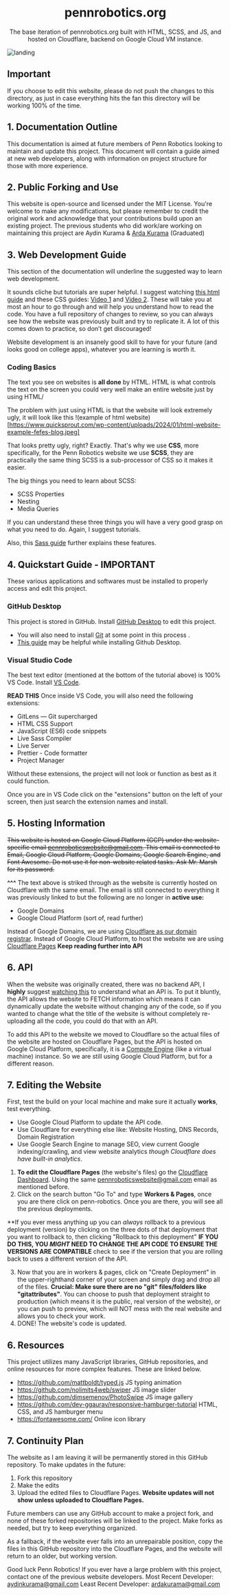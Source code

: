 <h1 align="center">
  pennrobotics.org
</h1>

<p align="center">
  The base iteration of pennrobotics.org built with HTML, SCSS, and JS, and hosted on Cloudflare, backend on Google Cloud VM instance.
</p>

<img src="landing.png" alt="landing" />

## Important

If you choose to edit this website, please do not push the changes to this directory, as just in case everything hits the fan this directory will be working 100% of the time.

## 1. Documentation Outline

This documentation is aimed at future members of Penn Robotics looking to maintain and update this project. This document will contain a guide aimed at new web developers, along with information on project structure for those with more experience.

## 2. Public Forking and Use

This website is open-source and licensed under the MIT License. You're welcome to make any modifications, but please remember to credit the original work and acknowledge that your contributions build upon an existing project. The previous students who did work/are working on maintaining this project are Aydin Kurama & [Arda Kurama](https://ardakurama.com/) (Graduated)

## 3. Web Development Guide

This section of the documentation will underline the suggested way to learn web development.

It sounds cliche but tutorials are super helpful. I suggest watching [this html guide](https://www.youtube.com/watch?v=PlxWf493en4&ab_channel=freeCodeCamp.org) and these CSS guides: [Video 1](https://www.youtube.com/watch?v=OEV8gMkCHXQ&ab_channel=Fireship) and [Video 2](https://www.youtube.com/watch?v=1PnVor36_40). These will take you at most an hour to go through and will help you understand how to read the code. You have a full repository of changes to review, so you can always see how the website was previously built and try to replicate it. A lot of this comes down to practice, so don’t get discouraged!

Website development is an insanely good skill to have for your future (and looks good on college apps), whatever you are learning is worth it.

### Coding Basics

The text you see on websites is **all done** by HTML. HTML is what controls the text on the screen you could very well make an entire website just by using HTML/

The problem with just using HTML is that the website will look extremely ugly, it will look like this !(example of html website)[https://www.quicksprout.com/wp-content/uploads/2024/01/html-website-example-fefes-blog.jpeg]

That looks pretty ugly, right? Exactly. That's why we use **CSS**, more specifically, for the Penn Robotics website we use **SCSS**, they are practically the same thing SCSS is a sub-processor of CSS so it makes it easier.

The big things you need to learn about SCSS:

- SCSS Properties
- Nesting
- Media Queries

If you can understand  these three things you will have a very good grasp on what you need to do. Again, I suggest tutorials.

Also, this [Sass guide](https://sass-lang.com/guide) further explains these features.

## 4. Quickstart Guide - IMPORTANT

These various applications and softwares must be installed to properly access and edit this project.

### GitHub Desktop

This project is stored in GitHub. Install [GitHub Desktop](https://desktop.github.com/) to edit this project.

- You will also need to install [Git](https://git-scm.com/) at some point in this process .
- [This guide](https://docs.github.com/en/desktop/installing-and-configuring-github-desktop/installing-and-authenticating-to-github-desktop/setting-up-github-desktop) may be helpful while installing Github Desktop.

### Visual Studio Code

The best text editor (mentioned at the bottom of the tutorial above) is 100% VS Code. Install [VS Code](https://code.visualstudio.com/).

**READ THIS** Once inside VS Code, you will also need the following extensions:

- GitLens — Git supercharged
- HTML CSS Support
- JavaScript (ES6) code snippets
- Live Sass Compiler
- Live Server
- Prettier - Code formatter
- Project Manager

Without these extensions, the project will not look or function as best as it could function.

Once you are in VS Code click on the "extensions" button on the left of your screen, then just search the extension names and install.

## 5. Hosting Information

~~This website is hosted on Google Cloud Platform (GCP) under the website-specific email pennroboticswebsite@gmail.com. This email is connected to Email, Google Cloud Platform, Google Domains, Google Search Engine, and Font Awesome. Do not use it for non-website related tasks. Ask Mr. Marsh for its password.~~

**^^^** The text above is striked through as the website is currently hosted on Cloudflare with the same email. The email is still connected to everything it was previously linked to but the following are no longer in **active use:**

- Google Domains
- Google Cloud Platform (sort of, read further)

Instead of Google Domains, we are using [Cloudflare as our domain registrar](https://www.cloudflare.com/products/registrar/).
Instead of Google Cloud Platform, to host the website we are using [Cloudflare Pages](https://pages.cloudflare.com/) **Keep reading further into API**

## 6. API

When the website was originally created, there was no backend API, I **highly** suggest [watching this](https://www.youtube.com/watch?v=ByGJQzlzxQg) to understand what an API is. To put it bluntly, the API allows the website to FETCH information which means it can dynamically update the website without changing any of the code, so if you wanted to change what the title of the website is without completely re-uploading all the code, you could do that with an API. 

To add this API to the website we moved to Cloudflare so the actual files of the website are hosted on Cloudflare Pages, but the API is hosted on Google Cloud Platform, specifically, it is a [Compute Engine](https://cloud.google.com/products/compute?hl=en) (like a virtual machine) instance. So we are still using Google Cloud Platform, but for a different reason.

## 7. Editing the Website

First, test the build on your local machine and make sure it actually **works**, test everything.

- Use Google Cloud Platform to update the API code.
- Use Cloudflare for everything else like: Website Hosting, DNS Records, Domain Registration
- Use Google Search Engine to manage SEO, view current Google indexing/crawling, and view website analytics *though Cloudflare does have built-in analytics*.

1. **To edit the Cloudflare Pages** (the website's files) go the [Cloudflare Dashboard](https://dash.cloudflare.com/). Using the same pennroboticswebsite@gmail.com email as mentioned before.
2. Click on the search button "Go To" and type **Workers & Pages**, once you are there click on penn-robotics. Once you are there, you will see all the previous deployments.
   
  **If you ever mess anything up you can *always* rollback to a previous deployment (version) by clicking on the three dots of that deployment that you want to rollback to, then clicking "Rollback to this deployment" **IF YOU DO THIS, YOU *MIGHT* NEED TO CHANGE THE API CODE TO ENSURE THE VERSIONS ARE COMPATIBLE** check to see if the version that you are rolling back to uses a different version of the API.
   
3. Now that you are in workers & pages, click on "Create Deployment" in the upper-righthand corner of your screen and simply drag and drop all of the files. **Crucial: Make sure there are no "git" files/folders like "gitattributes"**. You can choose to push that deployment straight to production (which means it is the public, real version of the website), or you can push to preview, which will NOT mess with the real website and allows you to check your work.
4. DONE! The website's code is updated.


## 6. Resources

This project utilizes many JavaScript libraries, GitHub repositories, and online resources for more complex features. These are linked below.

- https://github.com/mattboldt/typed.js JS typing animation
- https://github.com/nolimits4web/swiper JS image slider
- https://github.com/dimsemenov/PhotoSwipe JS image gallery
- https://github.com/dev-ggaurav/responsive-hamburger-tutorial HTML, CSS, and JS hamburger menu
- https://fontawesome.com/ Online icon library

## 7. Continuity Plan

The website as I am leaving it will be permanently stored in this GitHub repository. To make updates in the future:

1. Fork this repository
2. Make the edits
3. Upload the edited files to Cloudflare Pages. **Website updates will not show unless uploaded to Cloudflare Pages.**

Future members can use any GitHub account to make a project fork, and none of these forked repositories will be linked to the project. Make forks as needed, but try to keep everything organized.

As a fallback, if the website ever falls into an unrepairable position, copy the files in this GitHub repository into the Cloudflare Pages, and the website will return to an older, but working version.

Good luck Penn Robotics! If you ever have a large problem with this project, contact one of the previous website developers. Most Recent Developer: aydinkurama@gmail.com Least Recent Developer: ardakurama@gmail.com

